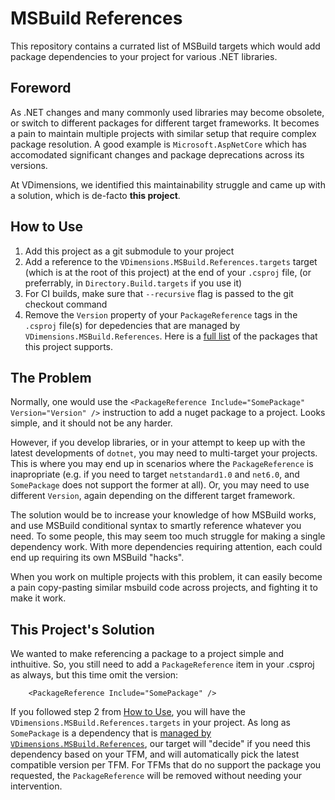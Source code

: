 # MSBuild References

This repository contains a currated list of MSBuild targets which would add package dependencies to your project for various .NET libraries.  

## Foreword

As .NET changes and many commonly used libraries may become obsolete, or switch to different packages for different target frameworks. It becomes a pain to maintain multiple projects with similar setup that require complex package resolution. A good example is `Microsoft.AspNetCore` which has accomodated significant changes and package deprecations across its versions.

At VDimensions, we identified this maintainability struggle and came up with a solution, which is de-facto __this project__. 

## How to Use

1. Add this project as a git submodule to your project
2. Add a reference to the `VDimensions.MSBuild.References.targets` target (which is at the root of this project) at the end of your `.csproj` file, (or preferrably, in `Directory.Build.targets` if you use it)
3. For CI builds, make sure that `--recursive` flag is passed to the git checkout command
4. Remove the `Version` property of your `PackageReference` tags in the `.csproj` file(s) for depedencies that are managed by `VDimensions.MSBuild.References`. Here is a [full list](supported_packages.md) of the packages that this project supports.  

## The Problem

Normally, one would use the `<PackageReference Include="SomePackage" Version="Version" />` instruction to add a nuget package to a project. Looks simple, and it should not be any harder.

However, if you develop libraries, or in your attempt to keep up with the latest developments of `dotnet`, you may need to multi-target your projects. This is where you may end up in scenarios where the `PackageReference` is inapropriate (e.g. if you need to target `netstandard1.0` and `net6.0`, and `SomePackage` does not support the former at all). Or, you may need to use different `Version`, again depending on the different target framework.

The solution would be to increase your knowledge of how MSBuild works, and use MSBuild conditional syntax to smartly reference whatever you need. To some people, this may seem too much struggle for making a single dependency work. With more dependencies requiring attention, each could end up requiring its own MSBuild "hacks".

When you work on multiple projects with this problem, it can easily become a pain copy-pasting similar msbuild code across projects, and fighting it to make it work.

## This Project's Solution

We wanted to make referencing a package to a project simple and inthuitive. So, you still need to add a `PackageReference` item in your .csproj as always, but this time omit the version:

        <PackageReference Include="SomePackage" />

If you followed step 2 from [How to Use](#how-to-use), you will have the `VDimensions.MSBuild.References.targets` in your project. As long as `SomePackage` is a dependency that is [managed by `VDimensions.MSBuild.References`](supported_packages.md), our target will "decide" if you need this dependency based on your TFM, and will automatically pick the latest compatible version per TFM. For TFMs that do no support the package you requested, the `PackageReference` will be removed without needing your intervention.
